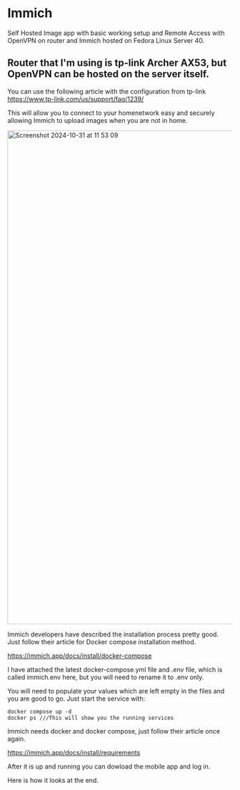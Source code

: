 # Immich
Self Hosted Image app with basic working setup and Remote Access with OpenVPN on router and Immich hosted on Fedora Linux Server 40.

## Router that I'm using is tp-link Archer AX53, but OpenVPN can be hosted on the server itself.
You can use the following article with the configuration from tp-link
https://www.tp-link.com/us/support/faq/1239/

This will allow you to connect to your homenetwork easy and securely allowing Immich to upload images when you are not in home.


<img width="1106" alt="Screenshot 2024-10-31 at 11 53 09" src="https://github.com/user-attachments/assets/1cdeabed-f7e2-49f2-8906-b61c7f213c14">

Immich developers have described the installation process pretty good. Just follow their article for Docker compose installation method.

https://immich.app/docs/install/docker-compose

I have attached the latest docker-compose.yml file and .env file, which is called immich.env here, but you will need to rename it to .env only.

You will need to populate your values which are left empty in the files and you are good to go. Just start the service with:

```
docker compose up -d
docker ps ///This will show you the running services
```
Immich needs docker and docker compose, just follow their article once again.

https://immich.app/docs/install/requirements

After it is up and running you can dowload the mobile app and log in.

Here is how it looks at the end.

